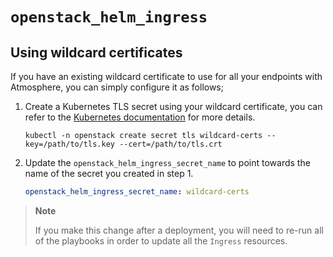 # `openstack_helm_ingress`

## Using wildcard certificates

If you have an existing wildcard certificate to use for all your endpoints
with Atmosphere, you can simply configure it as follows;

1. Create a Kubernetes TLS secret using your wildcard certificate, you can refer
   to the [Kubernetes documentation](https://kubernetes.io/docs/concepts/configuration/secret/#tls-secrets)
    for more details.

    ```shell
    kubectl -n openstack create secret tls wildcard-certs --key=/path/to/tls.key --cert=/path/to/tls.crt
    ```

2. Update the `openstack_helm_ingress_secret_name` to point towards the name
   of the secret you created in step 1.

    ```yaml
    openstack_helm_ingress_secret_name: wildcard-certs
    ```

> **Note**
>
> If you make this change after a deployment, you will need to re-run all of the
> playbooks in order to update all the `Ingress` resources.
